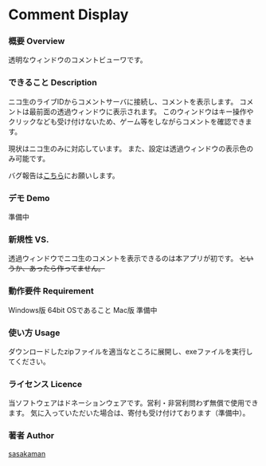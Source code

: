 # Comment Display

### 概要 Overview
透明なウィンドウのコメントビューワです。

### できること Description
ニコ生のライブIDからコメントサーバに接続し、コメントを表示します。
コメントは最前面の透過ウィンドウに表示されます。
このウィンドウはキー操作やクリックなども受け付けないため、ゲーム等をしながらコメントを確認できます。

現状はニコ生のみに対応しています。
また、設定は透過ウィンドウの表示色のみ可能です。

バグ報告は[こちら](https://twitter.com/MvqfUTIBum3Jonc)にお願いします。

### デモ Demo
準備中

### 新規性 VS. 
透過ウィンドウでニコ生のコメントを表示できるのは本アプリが初です。
~~というか、あったら作ってません。~~

### 動作要件 Requirement
Windows版 64bit OSであること
Mac版 準備中

### 使い方 Usage
ダウンロードしたzipファイルを適当なところに展開し、exeファイルを実行してください。

### ライセンス Licence
当ソフトウェアはドネーションウェアです。営利・非営利問わず無償で使用できます。
気に入っていただいた場合は、寄付も受け付けております（準備中）。

### 著者 Author
[sasakaman](https://github.com/sasakamanman)
